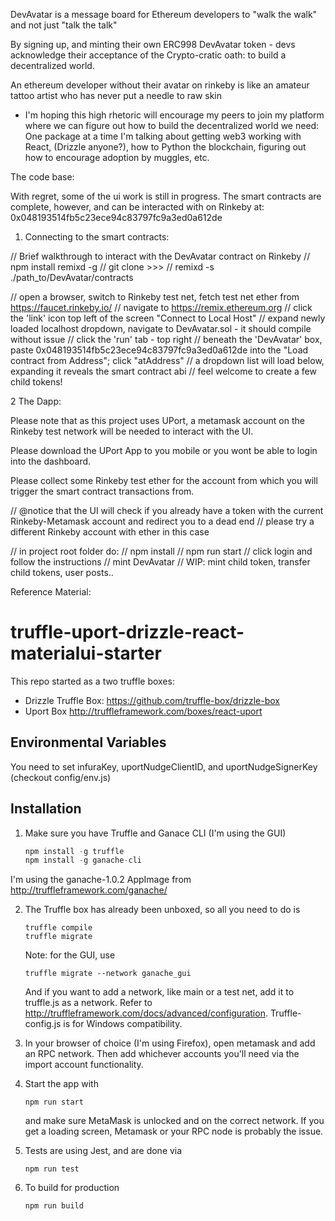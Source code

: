 DevAvatar is a message board for Ethereum developers to "walk the walk" and not just "talk the talk"

By signing up, and minting their own ERC998 DevAvatar token - devs acknowledge their acceptance of the Crypto-cratic oath: to build a decentralized world.

An ethereum developer without their avatar on rinkeby is like an amateur tattoo artist who has never put a needle to raw skin

- I'm hoping this high rhetoric will encourage my peers to join my platform where we can figure out how to build the decentralized world we need: One package at a time
  I'm talking about getting web3 working with React, (Drizzle anyone?), how to Python the blockchain, figuring out how to encourage adoption by muggles, etc.

The code base:

With regret, some of the ui work is still in progress. The smart contracts are complete, however, and can be interacted with on Rinkeby at:
0x048193514fb5c23ece94c83797fc9a3ed0a612de

1. Connecting to the smart contracts:

// Brief walkthrough to interact with the DevAvatar contract on Rinkeby
// npm install remixd -g
// git clone >>>
// remixd -s ./path_to/DevAvatar/contracts

// open a browser, switch to Rinkeby test net, fetch test net ether from https://faucet.rinkeby.io/
// navigate to https://remix.ethereum.org
// click the 'link' icon top left of the screen "Connect to Local Host"
// expand newly loaded localhost dropdown, navigate to DevAvatar.sol - it should compile without issue
// click the 'run' tab - top right
// beneath the 'DevAvatar' box, paste 0x048193514fb5c23ece94c83797fc9a3ed0a612de into the "Load contract from Address"; click "atAddress"
// a dropdown list will load below, expanding it reveals the smart contract abi
// feel welcome to create a few child tokens!

2 The Dapp:

Please note that as this project uses UPort, a metamask account on the Rinkeby test network will be needed to interact with the UI.

Please download the UPort App to you mobile or you wont be able to login into the dashboard.

Please collect some Rinkeby test ether for the account from which you will trigger the smart contract transactions from.

// @notice that the UI will check if you already have a token with the current Rinkeby-Metamask account and redirect you to a dead end
// please try a different Rinkeby account with ether in this case

// in project root folder do:
// npm install
// npm run start
// click login and follow the instructions
// mint DevAvatar
// WIP: mint child token, transfer child tokens, user posts..

Reference Material:

# truffle-uport-drizzle-react-materialui-starter

This repo started as a two truffle boxes:

- Drizzle Truffle Box: https://github.com/truffle-box/drizzle-box
- Uport Box http://truffleframework.com/boxes/react-uport

## Environmental Variables

You need to set infuraKey, uportNudgeClientID, and uportNudgeSignerKey (checkout config/env.js)

## Installation

1. Make sure you have Truffle and Ganace CLI (I'm using the GUI)
   ```javascript
   npm install -g truffle
   npm install -g ganache-cli
   ```

I'm using the ganache-1.0.2 AppImage from http://truffleframework.com/ganache/

2. The Truffle box has already been unboxed, so all you need to do is

   ```
   truffle compile
   truffle migrate
   ```

   Note: for the GUI, use

   ```
   truffle migrate --network ganache_gui
   ```

   And if you want to add a network, like main or a test net, add it to truffle.js as a network. Refer to http://truffleframework.com/docs/advanced/configuration. Truffle-config.js is for Windows compatibility.

3. In your browser of choice (I'm using Firefox), open metamask and add an RPC network. Then add whichever accounts you'll need via the import account functionality.

4. Start the app with

   ```
   npm run start
   ```

   and make sure MetaMask is unlocked and on the correct network. If you get a loading screen, Metamask or your RPC node is probably the issue.

5. Tests are using Jest, and are done via

   ```
   npm run test
   ```

6. To build for production

   ```
   npm run build
   ```
